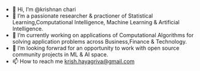 - 👋 Hi, I’m @krishnan chari
- 👀 I’m a passionate researcher & practioner of Statistical Learning,Computational Intelligence, Machine Learning & Artificial Intelligence.     
- 🌱 I’m currently working on applications of Computational Algorithms for solving application problems across Business,Finance & Technology.
- 💞️ I’m looking forwrad for an opportunity to work with open source  community projects in ML & AI space.
- 📫 How to reach me krish.hayagriva@gmail.com

<!---
krish-hayagriva/krish-hayagriva is a ✨ special ✨ repository because its `README.md` (this file) appears on your GitHub profile.
You can click the Preview link to take a look at your changes.
--->
